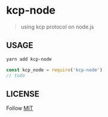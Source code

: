 # kcp-node

> using kcp protocol on node.js

## USAGE

```bash
yarn add kcp-node
```

```js
const kcp_node = require('kcp-node')
// todo
```

## LICENSE

Follow [MIT](LICENSE)
